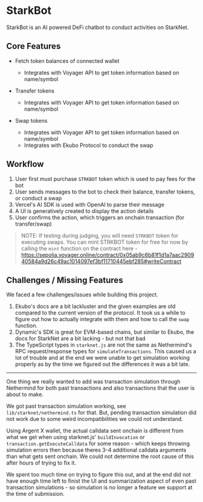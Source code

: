 # StarkBot

StarkBot is an AI powered DeFi chatbot to conduct activities on StarkNet.

## Core Features

- Fetch token balances of connected wallet

  - Integrates with Voyager API to get token information based on name/symbol

- Transfer tokens

  - Integrates with Voyager API to get token information based on name/symbol

- Swap tokens
  - Integrates with Voyager API to get token information based on name/symbol
  - Integrates with Ekubo Protocol to conduct the swap

## Workflow

1. User first must purchase `STRKBOT` token which is used to pay fees for the bot
2. User sends messages to the bot to check their balance, transfer tokens, or conduct a swap
3. Vercel's AI SDK is used with OpenAI to parse their message
4. A UI is generatively created to display the action details
5. User confirms the action, which triggers an onchain transaction (for transfer/swap)

> NOTE: If testing during judging, you will need `STRKBOT` token for executing swaps. You can mint STRKBOT token for free for now by calling the `mint` function on the contract here - https://sepolia.voyager.online/contract/0x05ab9c6b81f1d1a7aac290940584a9d26c49ac1014097ef3bf11710445ebf285#writeContract

## Challenges / Missing Features

We faced a few challenges/issues while building this project.

1. Ekubo's docs are a bit lackluster and the given examples are old compared to the current version of the protocol. It took us a while to figure out how to actually integrate with them and how to call the `swap` function.
2. Dynamic's SDK is great for EVM-based chains, but similar to Ekubo, the docs for StarkNet are a bit lacking - but not that bad
3. The TypeScript types in `starknet.js` are not the same as Nethermind's RPC request/response types for `simulateTransactions`. This caused us a lot of trouble and at the end we were unable to get simulation working properly as by the time we figured out the differences it was a bit late.

---

One thing we really wanted to add was transaction simulation through Nethermind for both past transactions and also transactions that the user is about to make.

We got past transaction simulation working, see `lib/starknet/nethermind.ts` for that. But, pending transaction simulation did not work due to some weird incompatibilities we could not understand.

Using Argent X wallet, the actual calldata sent onchain is different from what we get when using starknet.js' `buildInvocation` or `transaction.getExecuteCalldata` for some reason - which keeps throwing simulation errors then because theres 3-4 additional calldata arguments than what gets sent onchain. We could not determine the root cause of this after hours of trying to fix it.

We spent too much time on trying to figure this out, and at the end did not have enough time left to finist the UI and summarization aspect of even past transaction simulations - so simulation is no longer a feature we support at the time of submission.

